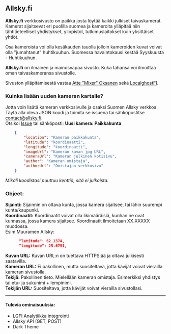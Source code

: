 ## Allsky.fi

**Allsky.fi** verkkosivusto on paikka josta löytää kaikki julkiset taivaskamerat. Kamerat sijaitsevat eri puolilla suomea ja kameroita ylläpitää niin tähtitieteelliset yhdistykset, yliopistot, tutkimuslaitokset kuin yksittäiset yhtiöt.   

Osa kameroista voi olla kesäkauden tauolla jolloin kameroiden kuvat voivat olla "jumahtanut" huhtikuuhun. Suomessa havaintokausi kestää Syyskuusta - Huhtikuuhun. 

**Allsky.fi** on ilmainen ja mainosvapaa sivusto. Kuka tahansa voi ilmoittaa oman taivaskameransa sivustolle. 

Sivuston ylläpitämisestä vastaa [Atte "Mixer" Oksanen](https://mixerboy24.fi) sekä [LocalghostFI](https://localghost.fi).


### Kuinka lisään uuden kameran kartalle?

Jotta voin lisätä kameran verkkosivulle ja osaksi Suomen Allsky verkkoa. Täytä alla oleva JSON koodi ja toimita se issuena tai sähköpostitse contact@allsky.fi.   
Otsikoi [Issue](https://github.com/Mixerboy24/allsky.fi/issues/new) tai sähköposti: **Uusi kamera: Paikkakunta**

```json
    {
        "location": "Kameran paikkakunta",
        "latitude": "koordinaatti",
        "longitude": "koordinaatti",
        "imageUrl": "Kameran kuvan jpg URL",
        "cameraUrl": "Kameran julkinen kotisivu",
        "author": "Kameran omistaja",
        "authorUrl": "Omistajan verkkosivu"
    }
```

*Mikäli koodistasi puuttuu kenttiä, sitä ei julkaista.* 

### Ohjeet:

**Sijainti:** Sijainnin on oltava kunta, jossa kamera sijaitsee, tai lähin suurempi kunta/kaupunki.    
**Koordinaatit:** Koordinaatit voivat olla likimääräisiä, kunhan ne ovat kunnassa, jossa kamera sijaitsee. Koordinaatit ilmoitetaan XX.XXXXX muodossa.    
Esim Muuramen Allsky: 
```json
      "latitude": 62.1374,
      "longitude": 25.6751,
```   
**Kuvan URL:** Kuvan URL:n on tuettava HTTPS:ää ja oltava julkisesti saatavilla.   
**Kameran URL:** Ei pakollinen, mutta suositeltava, jotta kävijät voivat vierailla kameran sivustolla.   
**Tekijä:** Pakollinen tieto. Mielellään kameran omistaja. Esimerkiksi yhdistys tai etu- ja sukunimi + lempinimi.   
**Tekijän URL:** Suositeltava, jotta kävijät voivat vierailla sivustollasi.   

---
#### Tulevia ominaisuuksia:
- LGFI Analytiikka integrointi
- Allsky API (GET, POST)
- Dark Theme

